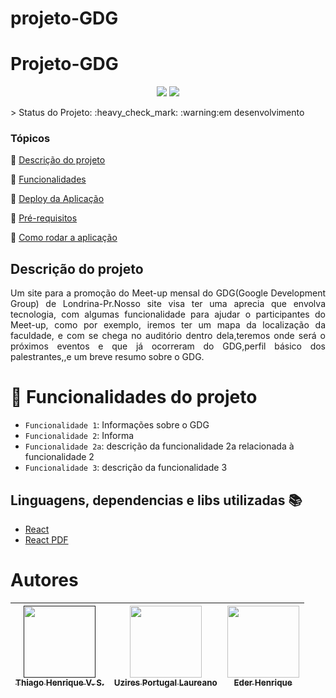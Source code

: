 # projeto-GDG
# Projeto-GDG
<p align="center">
  <img src="http://img.shields.io/static/v1?label=License&message=UniCesumar&color=green&style=for-the-badge"/>
   <img src="http://img.shields.io/static/v1?label=STATUS&message=EM%20DESENVOLVIMENTO&color=RED&style=for-the-badge"/>
   </p>
   > Status do Projeto: :heavy_check_mark: :warning:em desenvolvimento


### Tópicos 

:small_blue_diamond: [Descrição do projeto](#descrição-do-projeto)

:small_blue_diamond: [Funcionalidades](#funcionalidades)

:small_blue_diamond: [Deploy da Aplicação](#deploy-da-aplicação-dash)

:small_blue_diamond: [Pré-requisitos](#pré-requisitos)

:small_blue_diamond: [Como rodar a aplicação](#como-rodar-a-aplicação-arrow_forward)

## Descrição do projeto 

<p align="justify">
  Um site para a promoção do Meet-up mensal do GDG(Google Development Group) de Londrina-Pr.Nosso site visa ter uma aprecia que envolva tecnologia, com algumas funcionalidade para ajudar o participantes do Meet-up, como por exemplo, iremos ter um mapa da localização da faculdade, e com se chega no auditório dentro dela,teremos onde será o próximos eventos e que já ocorreram do GDG,perfil básico dos palestrantes,,e um breve resumo sobre o GDG.  
</p>






# :hammer: Funcionalidades do projeto
- `Funcionalidade 1`: Informações sobre o GDG
- `Funcionalidade 2`: Informa
- `Funcionalidade 2a`: descrição da funcionalidade 2a relacionada à funcionalidade 2
- `Funcionalidade 3`: descrição da funcionalidade 3


## Linguagens, dependencias e libs utilizadas :books:

- [React](https://pt-br.reactjs.org/docs/create-a-new-react-app.html)
- [React PDF](https://react-pdf.org/)



# Autores

| [<img loading="lazy" src="" width=115><br><sub>Thiago Henrique V. S.</sub>]() |  [<img loading="lazy" src="https://avatars.githubusercontent.com/u/170525752?s=400&v=4" width=115><br><sub>Uzires Portugal Laureano</sub>](https://github.com/Uzzipl) |  [<img loading="lazy" src="https://avatars.githubusercontent.com/u/83783562?v=4" width=115><br><sub>Eder Henrique</sub>](https://github.com/EderHenriquef) |
| :---: | :---: | :---: |